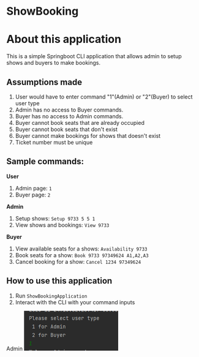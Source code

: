 # ShowBooking

# About this application
This is a simple Springboot CLI application that allows admin to setup shows and buyers to make bookings.

## Assumptions made
1. User would have to enter command "1"(Admin) or "2"(Buyer) to select user type
2. Admin has no access to Buyer commands.
3. Buyer has no access to Admin commands.
4. Buyer cannot book seats that are already occupied
5. Buyer cannot book seats that don't exist
6. Buyer cannot make bookings for shows that doesn't exist
7. Ticket number must be unique

## Sample commands:
**User**
1. Admin page: `1`
2. Buyer page: `2`

**Admin**
1. Setup shows: `Setup 9733 5 5 1`
2. View shows and bookings: `View 9733`

**Buyer**
1. View available seats for a shows: `Availability 9733`
2. Book seats for a show: `Book 9733 97349624 A1,A2,A3`
3. Cancel booking for a show: `Cancel 1234 97349624`

## How to use this application

1. Run `ShowBookingApplication`
2. Interact with the CLI with your command inputs

Admin
![img.png](img.png)